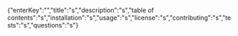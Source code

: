 {"enterKey":"","title":"s","description":"s","table of contents":"s","installation":"s","usage":"s","license":"s","contributing":"s","tests":"s","questions":"s"}